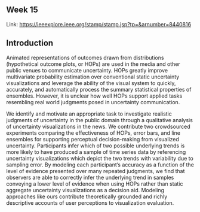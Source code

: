 Week 15
---
Link: https://ieeexplore.ieee.org/stamp/stamp.jsp?tp=&arnumber=8440816

Introduction
---
Animated representations of outcomes drawn from distributions (hypothetical outcome plots, or HOPs) are used in the media and other public venues to communicate uncertainty. 
HOPs greatly improve multivariate probability estimation over conventional static uncertainty visualizations and leverage the ability of the visual system to quickly, 
accurately, and automatically process the summary statistical properties of ensembles. 
However, it is unclear how well HOPs support applied tasks resembling real world judgments posed in uncertainty communication. 

We identify and motivate an appropriate task to investigate realistic judgments of uncertainty in the public domain through a qualitative analysis of uncertainty visualizations in the news. 
We contribute two crowdsourced experiments comparing the effectiveness of HOPs, error bars, and line ensembles for supporting perceptual decision-making from visualized uncertainty. 
Participants infer which of two possible underlying trends is more likely to have produced a sample of time series data by referencing uncertainty visualizations which depict the two trends with variability due to sampling error. 
By modeling each participant’s accuracy as a function of the level of evidence presented over many repeated judgments, 
we find that observers are able to correctly infer the underlying trend in samples conveying a lower level of evidence when using HOPs rather than static
aggregate uncertainty visualizations as a decision aid. 
Modeling approaches like ours contribute theoretically grounded and richly descriptive accounts of user perceptions to visualization evaluation.
